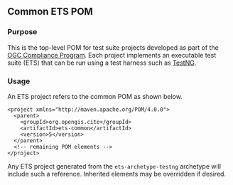 ## Common ETS POM

### Purpose
This is the top-level POM for test suite projects developed as part of the 
[OGC Compliance Program](http://cite.opengeospatial.org/). Each project implements 
an executable test suite (ETS) that can be run using a test harness such as 
[TestNG](http://testng.org/).

### Usage
An ETS project refers to the common POM as shown below.

    <project xmlns="http://maven.apache.org/POM/4.0.0">
      <parent>
        <groupId>org.opengis.cite</groupId>
        <artifactId>ets-common</artifactId>
        <version>5</version>
      </parent>
      <!-- remaining POM elements -->
    </project>

Any ETS project generated from the `ets-archetype-testng` archetype will 
include such a reference. Inherited elements may be overridden if desired.
